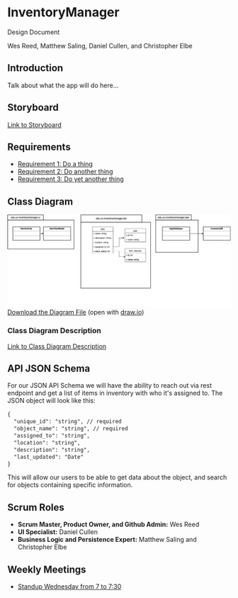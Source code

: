 # InventoryManager

Design Document

Wes Reed, Matthew Saling, Daniel Cullen, and Christopher Elbe

## Introduction

Talk about what the app will do here...

## Storyboard

[Link to Storyboard]()

## Requirements

* [Requirement 1: Do a thing](docs/requirements/Requirement1.md)
* [Requirement 2: Do another thing](docs/requirements/Requirement2.md)
* [Requirement 3: Do yet another thing](docs/requirements/Requirement3.md)

## Class Diagram

![Class Diagram](docs/assets/uml.png)
[Download the Diagram File](docs/assets/uml.drawio) (open with [draw.io](https://draw.io))

### Class Diagram Description

[Link to Class Diagram Description](docs/uml-description.md)

## API JSON Schema

For our JSON API Schema we will have the ability to reach out via rest endpoint and get a list of items in inventory with who it's assigned to.
The JSON object will look like this:

```jsonc
{
  "unique_id": "string", // required
  "object_name": "string", // required
  "assigned_to": "string",
  "location": "string",
  "description": "string",
  "last_updated": "Date"
}
```

This will allow our users to be able to get data about the object, and search for objects containing specific information.

## Scrum Roles

* **Scrum Master, Product Owner, and Github Admin:** Wes Reed
* **UI Specialist:** Daniel Cullen
* **Business Logic and Persistence Expert:** Matthew Saling and Christopher Elbe

## Weekly Meetings

* [Standup Wednesday from 7 to 7:30](https://teams.microsoft.com/l/meetup-join/19%3ameeting_MmQ0Mzc0ZGQtZmVjMi00NGExLTlkNGYtOTc5OGFkOGUwMWRl%40thread.v2/0?context=%7b%22Tid%22%3a%22f5222e6c-5fc6-48eb-8f03-73db18203b63%22%2c%22Oid%22%3a%22e1b08e73-d2dd-449a-848e-db26cd974c04%22%7d)

